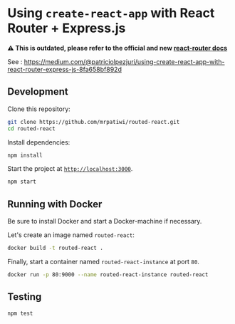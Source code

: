 # Using `create-react-app` with React Router + Express.js

**:warning: This is outdated, please refer to the official and new [react-router docs](https://reacttraining.com/react-router/)**

See : https://medium.com/@patriciolpezjuri/using-create-react-app-with-react-router-express-js-8fa658bf892d

## Development

Clone this repository:

```sh
git clone https://github.com/mrpatiwi/routed-react.git
cd routed-react
```

Install dependencies:

```sh
npm install
```

Start the project at [`http://localhost:3000`](http://localhost:3000).

```sh
npm start
```

## Running with Docker

Be sure to install Docker and start a Docker-machine if necessary.

Let's create an image named `routed-react`:

```sh
docker build -t routed-react .
```

Finally, start a container named `routed-react-instance` at port `80`.

```sh
docker run -p 80:9000 --name routed-react-instance routed-react
```

## Testing

```sh
npm test
```
